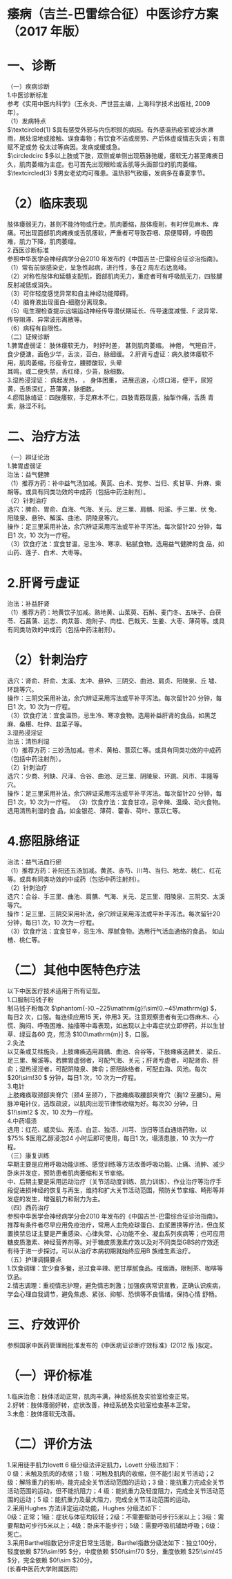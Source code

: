 # 痿病（吉兰-巴雷综合征）中医诊疗方案 （2017 年版）  
# 一、诊断  
（一）疾病诊断  
1.中医诊断标准  
参考《实用中医内科学》（王永炎、严世芸主编，上海科学技术出版社, 2009年）。  
（1）发病特点  
$\textcircled{1} $具有感受外邪与内伤积损的病因。有外感温热疫邪或涉水淋雨，居处湿地或接触、误食毒物；有饮食不洁或房劳、产后体虚或情志失调；有禀赋不足或劳 役太过等病因。发病或缓或急。  
$\circledcirc $多以上肢或下肢，双侧或单侧出现筋脉弛缓，痿软无力甚至瘫痪日久，肌肉萎缩为主症。也可首先出现眼睑或舌肌等头面部位的肌肉萎缩。  
$\textcircled{3} $男女老幼均可罹患。温热邪气致痿，发病多在春夏季节。  
# （2）临床表现  
肢体痿弱无力，甚则不能持物或行走。肌肉萎缩，肢体瘦削，有时伴见麻木、痒痛。可出现面部肌肉瘫痪或舌肌痿软，严重者可导致吞咽、尿便障碍，呼吸困 难，肌力下降，肌肉萎缩。  
2.西医诊断标准  
参照中华医学会神经病学分会2010 年发布的《中国吉兰-巴雷综合征诊治指南》。  
（1）常有前驱感染史，呈急性起病，进行性，多在2 周左右达高峰。  
（2）对称性肢体和延髓支配肌，面部肌肉无力，重症者可有呼吸肌无力，四肢腱反射减低或消失。  
（3）可伴轻度感觉异常和自主神经功能障碍。  
（4）脑脊液出现蛋白-细胞分离现象。  
（5）电生理检查提示远端运动神经传导潜伏期延长、传导速度减慢、F 波异常、传导阻滞、异常波形离散等。  
（6）病程有自限性。  
（二）证候诊断  
1.脾胃虚弱证： 肢体痿软无力， 时好时差， 甚则肌肉萎缩。 神倦， 气短自汗， 食少便溏，面色少华，舌淡，苔白，脉细缓。 2.肝肾亏虚证：病久肢体痿软不用，肌肉萎缩，形瘦骨立，腰膝酸软，头晕  
耳鸣，或二便失禁，舌红绛，少苔，脉细数。  
3.湿热浸淫证： 病起发热， ， 身体困重， 进展迅速，心烦口渴，便干，尿短黄，舌质深红，苔薄黄，脉细数。  
4.瘀阻脉络证：四肢痿软，手足麻木不仁，四肢青筋现露，抽掣作痛，舌质 青紫，脉涩不利。  
# 二、治疗方法  
（一）辨证论治  
1.脾胃虚弱证  
治法：益气健脾  
（1）推荐方药：补中益气汤加减。黄芪、白术、党参、当归、炙甘草、升麻、柴胡等。或具有同类功效的中成药（包括中药注射剂）。  
（2）针刺治疗  
选穴：脾俞、胃俞、血海、气海、关元、足三里、肩髃、阳溪、手三里、伏 兔、阳陵泉、悬钟、解溪、曲池、阴陵泉等穴。  
操作：足三里采用补法，余穴辨证采用泻法或平补平泻法。每次留针20 分钟，每日1 次，10 次为一疗程。  
（3）饮食疗法：宜食甘温，忌生冷、寒凉、粘腻食物。选用益气健脾的食 品，如山药、莲子、白术、大枣等。  
# 2.肝肾亏虚证  
治法：补益肝肾  
（1）推荐方药：地黄饮子加减。熟地黄、山茱萸、石斛、麦门冬、五味子、白茯苓、石菖蒲、远志、肉苁蓉、炮附子、肉桂、巴戟天、生姜、大枣、薄荷等。或具有同类功效的中成药（包括中药注射剂）。  
# （2）针刺治疗  
选穴：肾俞、肝俞、太溪、太冲、悬钟、三阴交、曲池、肩贞、阳陵泉、丘 墟、环跳等穴。  
操作：三阴交采用补法，余穴辨证采用泻法或平补平泻法。每次留针20 分钟，每日1 次，10 次为一疗程。  
（3）饮食疗法：宜食温热，忌生冷、寒凉食物。选用补益肝肾的食品，如黑芝麻、桑椹、杜仲、韭菜子等。  
3.湿热浸淫证  
治法：清热利湿  
（1）推荐方药：三妙汤加减。苍术、黄柏、薏苡仁等。或具有同类功效的中成药（包括中药注射剂）。  
（2）针刺治疗  
选穴：少商、列缺、尺泽、合谷、曲池、足三里、阴陵泉、环跳、风市、丰隆等穴。  
操作：足三里采用补法，余穴辨证采用泻法或平补平泻法。每次留针20 分钟，每日1 次，10 次为一疗程。 （3）饮食疗法：宜食甘凉，忌辛辣、温燥、动火食物。选用清热利湿的食 品，如金银花、薄荷、藿香、荷叶、薏苡仁等。  
# 4.瘀阻脉络证  
治法：益气活血行瘀  
（1）推荐方药：补阳还五汤加减。黄芪、赤芍、川芎、当归、地龙、桃仁、红花等。或具有同类功效的中成药（包括中药注射剂）。  
（2）针刺治疗  
选穴：合谷、手三里、曲池、肩髃、气海、关元、足三里、阳陵泉、三阴交、太溪等穴。  
操作：足三里、三阴交采用补法，余穴辨证采用泻法或平补平泻法。每次留针20 分钟，每日1 次，10 次为一疗程。  
（3）饮食疗法：宜食甘辛，忌生冷、厚腻食物。选用行气活血通络的食品， 如山楂、桃仁等。  
# （二）其他中医特色疗法  
以下中医医疗技术适用于所有证型。  
1.口服制马钱子粉  
制马钱子粉每次 $\phantom{-}0.~225\mathrm{g}\!\sim\!0.~45\mathrm{g} $，每日2 次，口服。每连续应用15 天，停用3 天。注意观察患者有无口唇麻木、心慌、胸闷、呼吸困难、抽搐等中毒表现，如出现以上中毒症状立即停药，并以生甘草、绿豆各60 克，煎汤 $100\mathrm{m}] $，口服。  
2.灸法  
以艾条或艾柱施灸，上肢瘫痪选用肩髃、曲池、合谷等，下肢瘫痪选髀关、梁丘、足三里、解溪等。若脾胃虚弱者，可配气海、关元；肝肾亏虚者，可配肾俞、肝俞；湿热浸淫者，可配阴陵泉、脾俞；瘀阻脉络者，可配血海、风池。每次 $20\!\sim\!30 $ 分钟，每日1 次，10 次为一疗程。  
3.电针  
上肢瘫痪取颈部夹脊穴（颈4 至颈7），下肢瘫痪取腰部夹脊穴（胸12 至腰5）。用脉冲电针仪，选取疏波，以肌肉出现节律性收缩为好。每次30 分钟，日 $1\!\sim\!2 $ 次，10 次为一疗程。  
4.中药塌渍  
选用：红花、威灵仙、羌活、白芷、独活、川芎、当归等活血通络药物，以 $75\% $医用乙醇浸泡24 小时后即可使用，每日1 次，塌渍患肢，10 次为一疗程。  
（三）康复训练  
早期主要是应用呼吸功能训练、感觉训练等方法改善呼吸功能、止痛、消肿、减少卧床并发症，预防患者肌肉萎缩和关节挛缩。  
中、后期主要是采用运动治疗（关节活动度训练、肌力训练）、作业治疗等治疗手段促进损神经的恢复与再生，维持和扩大关节活动范围，预防关节挛缩、畸形等并发症的发生，增强肌力和耐力为主。  
（四）西药治疗  
参照中华医学会神经病学分会2010 年发布的《中国吉兰-巴雷综合征诊治指南》。推荐有条件者尽早应用免疫治疗，常用人血免疫球蛋白、血浆置换等疗法，但血浆置换禁忌证主要是严重感染、心律失常、心功能不全、凝血系列疾病等；也可应用糖皮质激素、神经营养剂等。对于糖皮质激素疗效以及对不同类型GBS的疗效还有待于进一步探讨。可以从治疗本病初期就始终应用B 族维生素治疗。  
（五）护理调摄要点  
1.饮食调理：宜少食多餐，忌过食辛辣、肥甘厚腻食品。戒烟酒，限制茶、咖啡等饮品。  
2.情志调理：重视情志护理，避免情志刺激；加强疾病常识宣教，正确认识疾病，学会心理自我调节，避免焦虑、紧张、抑郁、恐惧等不良情绪，保持心情 舒畅。  
# 三、疗效评价  
参照国家中医药管理局批准发布的《中医病证诊断疗效标准》(2012 版 )拟定。  
# （一）评价标准  
1.临床治愈：肢体活动正常，肌肉丰满，神经系统及实验室检查正常。  
2.好转：肢体痿弱好转，症状改善，神经系统及实验室检查基本正常。  
3.未愈：肢体痿软无改善。  
# （二）评价方法  
1.采用徒手肌力lovett 6 级分级法评定肌力，Lovett 分级法如下：  
0 级：未触及肌肉的收缩；1 级：可触及肌肉的收缩，但不能引起关节活动；2 级：解除重力的影响，能完成全关节活动范围的运动；3 级：能抗重力完成全关节活动范围的运动，但不能抗阻力；4 级：能抗重力及轻度阻力，完成全关节活动范围的运动；5 级：能抗重力及最大阻力，完成全关节活动范围的运动。  
2.采用Hughes 方法评定运动功能，Hughes 分级法如下：  
0级：正常；1级：症状与体征均较轻；2级：不需要帮助可步行5米以上；3级：需要帮助可步行5米以上；4级：卧床不能步行；5级：需要呼吸机辅助呼吸；6级：死亡。  
3.采用Barthel指数记分评定日常生活能，Barthel指数分级法如下：独立100分，轻度依赖 $75\!\sim\!95 $分，中度依赖 $50\!\sim\!70 $分，重度依赖 $25\!\sim\!45 $分，完全依赖 $0\!\sim $20分。  
(长春中医药大学附属医院)  